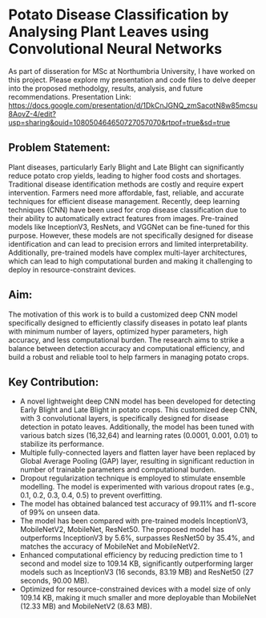 # Potato Disease Classification by Analysing Plant Leaves using Convolutional Neural Networks
As part of disseration for MSc at Northumbria University, I have worked on this project. Please explore my presentation and code files to delve deeper into the proposed methodolgy, results, analysis, and future recommendations.
Presentation Link: https://docs.google.com/presentation/d/1DkCnJGNQ_zmSacotN8w85mcsu8AovZ-4/edit?usp=sharing&ouid=108050464650727057070&rtpof=true&sd=true

## Problem Statement:
Plant diseases, particularly Early Blight and Late Blight can significantly reduce potato crop yields, leading to higher food costs and shortages. Traditional disease identification methods are costly and require expert intervention. Farmers need more affordable, fast, reliable, and accurate techniques for efficient disease management. Recently, deep learning techniques (CNN) have been used for crop disease classification due to their ability to automatically extract features from images. Pre-trained models like InceptionV3, ResNets, and VGGNet can be fine-tuned for this purpose. However, these models are not specifically designed for disease identification and can lead to precision errors and limited interpretability. Additionally, pre-trained models have complex multi-layer architectures, which can lead to high computational burden and making it challenging to deploy in resource-constraint devices. 
## Aim:
The motivation of this work is to build a customized deep CNN model specifically designed to efficiently classify diseases in potato leaf plants with minimum number of layers, optimized hyper parameters, high accuracy, and less computational burden. The research aims to strike a balance between detection accuracy and computational efficiency, and build a robust and reliable tool to help farmers in managing potato crops.   
## Key Contribution:
- A novel lightweight deep CNN model has been developed for detecting Early Blight and Late Blight in potato crops. This customized deep CNN, with 3 convolutional layers, is specifically designed for disease detection in potato leaves. Additionally, the model has been tuned with various batch sizes (16,32,64) and learning rates (0.0001, 0.001, 0.01) to stabilize its performance.
- Multiple fully-connected layers and flatten layer have been replaced by Global Average Pooling (GAP) layer, resulting in significant reduction in number of trainable parameters and computational burden.
- Dropout regularization technique is employed to stimulate ensemble modelling. The model is experimented with various dropout rates (e.g., 0.1, 0.2, 0.3, 0.4, 0.5) to prevent overfitting.
- The model has obtained balanced test accuracy of 99.11% and f1-score of 99% on unseen data. 
- The model has been compared with pre-trained models InceptionV3, MobileNetV2, MobileNet, ResNet50. The proposed model has outperforms InceptionV3 by 5.6%, surpasses ResNet50 by 35.4%, and matches the accuracy of MobileNet and MobileNetV2.
- Enhanced computational efficiency by reducing prediction time to 1 second and model size to 109.14 KB, significantly outperforming larger models such as InceptionV3 (16 seconds, 83.19 MB) and ResNet50 (27 seconds, 90.00 MB).
- Optimized for resource-constrained devices with a model size of only 109.14 KB, making it much smaller and more deployable than MobileNet (12.33 MB) and MobileNetV2 (8.63 MB).







  


